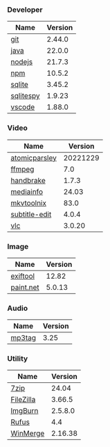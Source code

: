 
### Developer
Name                                                                       | Version
----                                                                       | -------
[git](https://github.com/git-for-windows/git/releases)                     | 2.44.0
[java](https://www.oracle.com/java/technologies/downloads/)                | 22.0.0
[nodejs](https://nodejs.org/en/download/current/)                          | 21.7.3
[npm](https://github.com/npm/cli)                                          | 10.5.2
[sqlite](http://www.sqlite.org/download.html)                              | 3.45.2
[sqlitespy](http://www.yunqa.de/delphi/doku.php/products/sqlitespy/index)  | 1.9.23
[vscode](https://code.visualstudio.com/updates)                            | 1.88.0

### Video
Name                                                                       | Version
----                                                                       | -------
[atomicparsley](https://github.com/wez/atomicparsley)                      | 20221229
[ffmpeg](http://www.ffmpeg.org/download.html)                              | 7.0
[handbrake](http://handbrake.fr/downloads.php)                             | 1.7.3
[mediainfo](http://mediaarea.net/us/MediaInfo/Download/Windows)            | 24.03
[mkvtoolnix](https://mkvtoolnix.download/downloads.html)                   | 83.0
[subtitle-edit](https://github.com/SubtitleEdit/subtitleedit/releases)     | 4.0.4
[vlc](https://www.videolan.org/vlc/download-windows.html)                  | 3.0.20

### Image
Name                                                                       | Version
----                                                                       | -------
[exiftool](http://www.sno.phy.queensu.ca/~phil/exiftool/)                  | 12.82
[paint.net](http://www.getpaint.net/download.html)                         | 5.0.13

### Audio
Name                                                                       | Version
----                                                                       | -------
[mp3tag](http://www.mp3tag.de/en/download.html)                            | 3.25

### Utility
Name                                                                       | Version
----                                                                       | -------
[7zip](http://www.7-zip.org/download.html)                                 | 24.04
[FileZilla](https://filezilla-project.org/download.php?show_all=1)         | 3.66.5
[ImgBurn](http://www.imgburn.com/index.php?act=download)                   | 2.5.8.0
[Rufus](https://github.com/pbatard/rufus/releases)                         | 4.4
[WinMerge](http://winmerge.org/downloads/)                                 | 2.16.38
